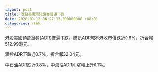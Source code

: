 ```yaml
---
layout: post
title: 港股美國預託證券普遍下跌
date: 2020-09-12 06:27:13.000000000 +08:00
categories: rthk
---
```


港股美國預託證券(ADR)普遍下跌。騰訊ADR較本港收市價跌近0.6%，折合報512.99港元。

滙控ADR下跌近0.7%，折合報32.04元。

中石油ADR跌近0.8%，中海油ADR則窄幅上升0.1%。
